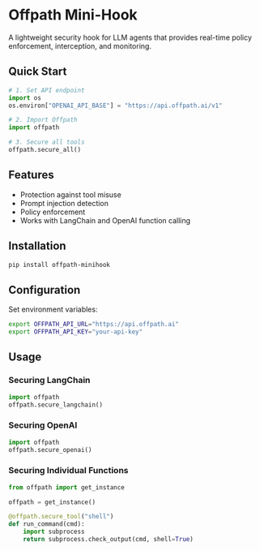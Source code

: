 # Offpath Mini-Hook

A lightweight security hook for LLM agents that provides real-time policy enforcement, interception, and monitoring.

## Quick Start

```python
# 1. Set API endpoint
import os
os.environ["OPENAI_API_BASE"] = "https://api.offpath.ai/v1"

# 2. Import Offpath
import offpath

# 3. Secure all tools
offpath.secure_all()
```

## Features

- Protection against tool misuse
- Prompt injection detection
- Policy enforcement
- Works with LangChain and OpenAI function calling

## Installation

```bash
pip install offpath-minihook
```

## Configuration

Set environment variables:

```bash
export OFFPATH_API_URL="https://api.offpath.ai"
export OFFPATH_API_KEY="your-api-key"
```

## Usage

### Securing LangChain

```python
import offpath
offpath.secure_langchain()
```

### Securing OpenAI

```python
import offpath
offpath.secure_openai()
```

### Securing Individual Functions

```python
from offpath import get_instance

offpath = get_instance()

@offpath.secure_tool("shell")
def run_command(cmd):
    import subprocess
    return subprocess.check_output(cmd, shell=True)
```
